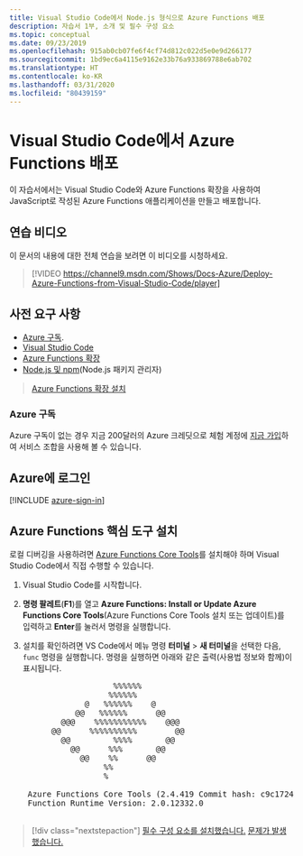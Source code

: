 ```yaml
---
title: Visual Studio Code에서 Node.js 형식으로 Azure Functions 배포
description: 자습서 1부, 소개 및 필수 구성 요소
ms.topic: conceptual
ms.date: 09/23/2019
ms.openlocfilehash: 915ab0cb07fe6f4cf74d812c022d5e0e9d266177
ms.sourcegitcommit: 1bd9ec6a4115e9162e33b76a933869788e6ab702
ms.translationtype: HT
ms.contentlocale: ko-KR
ms.lasthandoff: 03/31/2020
ms.locfileid: "80439159"
---
```

# <a name="deploy-azure-functions-from-visual-studio-code"></a>Visual Studio Code에서 Azure Functions 배포

이 자습서에서는 Visual Studio Code와 Azure Functions 확장을 사용하여 JavaScript로 작성된 Azure Functions 애플리케이션을 만들고 배포합니다.

## <a name="walkthrough-video"></a>연습 비디오

이 문서의 내용에 대한 전체 연습을 보려면 이 비디오를 시청하세요.

> [!VIDEO https://channel9.msdn.com/Shows/Docs-Azure/Deploy-Azure-Functions-from-Visual-Studio-Code/player]

## <a name="prerequisites"></a>사전 요구 사항

- [Azure 구독](#azure-subscription).
- [Visual Studio Code](https://code.visualstudio.com/)
- [Azure Functions 확장](vscode:extension/ms-azuretools.vscode-azurefunctions)
- [Node.js 및 npm](https://nodejs.org/en/download)(Node.js 패키지 관리자)

> <a class="tutorial-install-extension-btn" href="vscode:extension/ms-azuretools.vscode-azurefunctions">Azure Functions 확장 설치</a>

### <a name="azure-subscription"></a>Azure 구독

Azure 구독이 없는 경우 지금 200달러의 Azure 크레딧으로 체험 계정에 [지금 가입](https://azure.microsoft.com/free/?utm_source=campaign&utm_campaign=vscode-tutorial-functions-extension&mktingSource=vscode-tutorial-functions-extension)하여 서비스 조합을 사용해 볼 수 있습니다.

## <a name="sign-in-to-azure"></a>Azure에 로그인

[!INCLUDE [azure-sign-in](includes/azure-sign-in.md)]

## <a name="install-the-azure-functions-core-tools"></a>Azure Functions 핵심 도구 설치

로컬 디버깅을 사용하려면 [Azure Functions Core Tools](https://github.com/Azure/azure-functions-core-tools)를 설치해야 하며 Visual Studio Code에서 직접 수행할 수 있습니다.

1. Visual Studio Code를 시작합니다.

1. **명령 팔레트**(**F1**)를 열고 **Azure Functions: Install or Update Azure Functions Core Tools**(Azure Functions Core Tools 설치 또는 업데이트)를 입력하고 **Enter**를 눌러서 명령을 실행합니다.

1. 설치를 확인하려면 VS Code에서 메뉴 명령 **터미널** > **새 터미널**을 선택한 다음, `func` 명령을 실행합니다. 명령을 실행하면 아래와 같은 출력(사용법 정보와 함께)이 표시됩니다.

    <pre>
                      %%%%%%
                     %%%%%%
                @   %%%%%%    @
              @@   %%%%%%      @@
           @@@    %%%%%%%%%%%    @@@
         @@      %%%%%%%%%%        @@
           @@         %%%%       @@
             @@      %%%       @@
               @@    %%      @@
                    %%
                    %

    Azure Functions Core Tools (2.4.419 Commit hash: c9c1724d002bd90b2e6b41393915ea3a26bcf0ce)
    Function Runtime Version: 2.0.12332.0
    </pre>

> [!div class="nextstepaction"]
> [필수 구성 요소를 설치했습니다.](tutorial-vscode-serverless-node-02.md) [문제가 발생했습니다.](https://www.research.net/r/PWZWZ52?tutorial=node-deployment-azurefunctions&step=getting-started)
